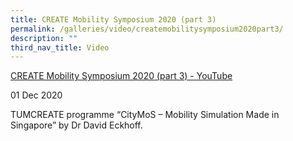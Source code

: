 ```yaml
---
title: CREATE Mobility Symposium 2020 (part 3)
permalink: /galleries/video/createmobilitysymposium2020part3/
description: ""
third_nav_title: Video
---
```

[CREATE Mobility Symposium 2020 (part 3) - YouTube](https://www.youtube.com/embed/EXUWg3vHSSQ?html5=1&rel=0)

01 Dec 2020


TUMCREATE programme “CityMoS – Mobility Simulation Made in Singapore” by Dr David Eckhoff.